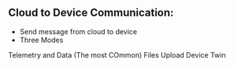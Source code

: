 ## Cloud to Device Communication:
- Send message from cloud to device
- Three Modes

Telemetry and Data (The most COmmon)
Files Upload
Device Twin
